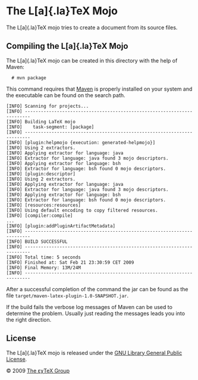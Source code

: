 

The L[a]{.la}TeX Mojo
=================================

The L[a]{.la}TeX mojo tries to create a document from its
source files.

Compiling the L[a]{.la}TeX Mojo
-------------------------------------------

The L[a]{.la}TeX mojo can be created in this directory with
the help of Maven:

      # mvn package

This command requires that [Maven](http://maven.apache.org) is properly
installed on your system and the executable can be found on the search
path.

``` {.output}
[INFO] Scanning for projects...
[INFO] ------------------------------------------------------------------------
[INFO] Building LaTeX mojo
[INFO]    task-segment: [package]
[INFO] ------------------------------------------------------------------------
[INFO] [plugin:helpmojo {execution: generated-helpmojo}]
[INFO] Using 2 extractors.
[INFO] Applying extractor for language: java
[INFO] Extractor for language: java found 3 mojo descriptors.
[INFO] Applying extractor for language: bsh
[INFO] Extractor for language: bsh found 0 mojo descriptors.
[INFO] [plugin:descriptor]
[INFO] Using 2 extractors.
[INFO] Applying extractor for language: java
[INFO] Extractor for language: java found 3 mojo descriptors.
[INFO] Applying extractor for language: bsh
[INFO] Extractor for language: bsh found 0 mojo descriptors.
[INFO] [resources:resources]
[INFO] Using default encoding to copy filtered resources.
[INFO] [compiler:compile]
...
[INFO] [plugin:addPluginArtifactMetadata]
[INFO] ------------------------------------------------------------------------
[INFO] BUILD SUCCESSFUL
[INFO] ------------------------------------------------------------------------
[INFO] Total time: 5 seconds
[INFO] Finished at: Sat Feb 21 23:30:59 CET 2009
[INFO] Final Memory: 13M/24M
[INFO] ------------------------------------------------------------------------
```

After a successful completion of the command the jar can be found as the
file `target/maven-latex-plugin-1.0-SNAPSHOT.jar`.

If the build fails the verbose log messages of Maven can be used to
determine the problem. Usually just reading the messages leads you into
the right direction.

License
-------

The L[a]{.la}TeX mojo is released under the [GNU Library
General Public License](LICENSE.md).

© 2009 [The εχTeX Group](mailto:extex@dante.de)
